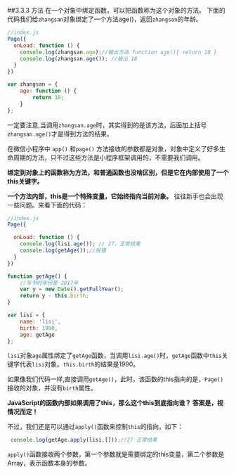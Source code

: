 ##3.3.3 方法
在一个对象中绑定函数，可以把函数称为这个对象的方法。
下面的代码我们给`zhangsan`对象绑定了一个方法age()，返回`zhangsan`的年龄。
```js
//index.js
Page({
  onLoad: function () {
    console.log(zhangsan.age);//输出方法 function age(){ return 18 }
    console.log(zhangsan.age()); //输出 18
  }
})

var zhangsan = {
    age: function () {
        return 18;
    }
};
```
一定要注意,当调用`zhangsan.age`时，其实得到的是该方法，后面加上括号`zhangsan.age()`才是得到方法的结果。

在微信小程序中 `app()` 和`page()` 方法接收的参数都是对象，对象中定义了好多生命周期的方法，只不过这些方法是小程序框架调用的，不需要我们调用。

**绑定到对象上的函数称为方法，和普通函数也没啥区别，但是它在内部使用了一个this关键字。**

**一个方法内部，this是一个特殊变量，它始终指向当前对象。** 
往往新手也会出现一些问题。来看下面的代码：

```js
//index.js
Page({

  onLoad: function () {
    console.log(lisi.age()); // 27，正常结果
    console.log(getAge());//报错
  }
})

function getAge() {
    //写书时年份是 2017年
    var y = new Date().getFullYear();
    return y - this.birth;
}

var lisi = {
    name: 'lisi',
    birth: 1990,
    age: getAge
};
```
`lisi`对象`age`属性绑定了`getAge`函数，当调用`lisi.age()`时，`getAge`函数中`this`关键字代表`lisi`对象。`this.birth`的结果是1990。

如果像我们代码一样,直接调用`getAge()`，此时，该函数的this指向的是，`Page()`接收的对象，并没有`birth`属性。

**JavaScript的函数内部如果调用了this，那么这个this到底指向谁？
答案是，视情况而定！**

不过，我们还是可以通过`apply()`函数来控制`this`的指向，如下：
```js
 console.log(getAge.apply(lisi,[]));//27 正常结果
 ```
`apply()`函数接收两个参数，第一个参数就是需要绑定的this变量，第二个参数是Array，表示函数本身的参数。